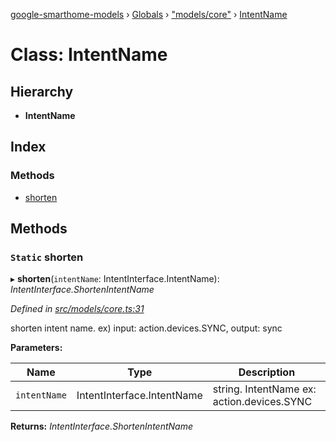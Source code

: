 [google-smarthome-models](../README.md) › [Globals](../globals.md) › ["models/core"](../modules/_models_core_.md) › [IntentName](_models_core_.intentname.md)

# Class: IntentName

## Hierarchy

* **IntentName**

## Index

### Methods

* [shorten](_models_core_.intentname.md#static-shorten)

## Methods

### `Static` shorten

▸ **shorten**(`intentName`: IntentInterface.IntentName): *IntentInterface.ShortenIntentName*

*Defined in [src/models/core.ts:31](https://github.com/galactic1969/google-smarthome-models/blob/633871f/src/models/core.ts#L31)*

shorten intent name. ex) input: action.devices.SYNC, output: sync

**Parameters:**

Name | Type | Description |
------ | ------ | ------ |
`intentName` | IntentInterface.IntentName | string. IntentName ex: action.devices.SYNC  |

**Returns:** *IntentInterface.ShortenIntentName*
